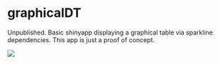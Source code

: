 # graphicalDT
Unpublished. Basic shinyapp displaying a graphical table via sparkline dependencies. This app is just a proof of concept.

![](https://www.dropbox.com/s/n0q5hpmocmaji7u/graphicTable.png?raw=1)
